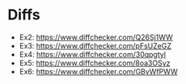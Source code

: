 # Diffs #

* Ex2: https://www.diffchecker.com/Q26Sj1WW
* Ex3: https://www.diffchecker.com/pFsUZeGZ
* Ex4: https://www.diffchecker.com/30qpgtyl
* Ex5: https://www.diffchecker.com/8oa3OSyz
* Ex6: https://www.diffchecker.com/GBvWfPWW

